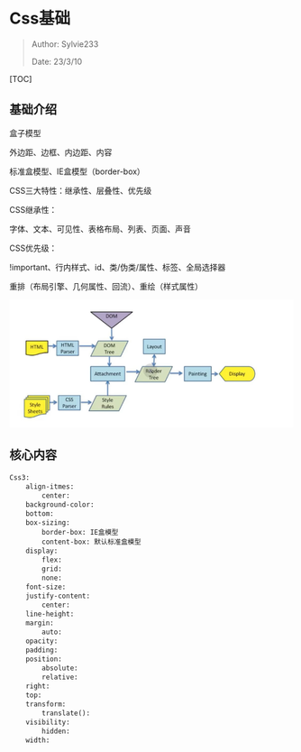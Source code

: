 # Css基础

> Author: Sylvie233
>
> Date: 23/3/10

[TOC]

## 基础介绍

盒子模型

外边距、边框、内边距、内容

标准盒模型、IE盒模型（border-box）



CSS三大特性：继承性、层叠性、优先级



CSS继承性：

字体、文本、可见性、表格布局、列表、页面、声音



CSS优先级：

!important、行内样式、id、类/伪类/属性、标签、全局选择器



重排（布局引擎、几何属性、回流）、重绘（样式属性）

<img src="Css.assets/image-20230310215318200.png" alt="image-20230310215318200" style="zoom:67%;" />





## 核心内容

```
Css3:
	align-itmes:
		center:
	background-color:
	bottom:
	box-sizing:
		border-box: IE盒模型
		content-box: 默认标准盒模型
	display:
		flex:
		grid:
		none:
	font-size:
	justify-content:
		center:
	line-height:
	margin:
		auto:
	opacity:
	padding:
	position:
		absolute:
		relative:
	right:
	top:
	transform:
		translate():
	visibility:
		hidden:
	width:
```































